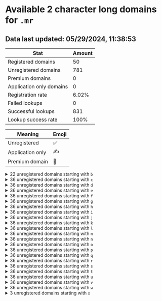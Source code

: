 # Available 2 character long domains for `.mr`

## Data last updated: 05/29/2024, 11:38:53

|Stat|Amount|
|--|--|
|Registered domains|50|
|Unregistered domains|781|
|Premium domains|0|
|Application only domains|0|
|Registration rate|6.02%|
|Failed lookups|0|
|Successful lookups|831|
|Lookup success rate|100%|


|Meaning|Emoji|
|--|--|
|Unregistered|:white_check_mark:|
|Application only|:writing_hand:|
|Premium domain|:gem:|

<details>
<summary>22 unregistered domains starting with <bold><code>b</code></bold></summary>

|Type|Domain|
|--|--|
|:white_check_mark:|`b0.mr`|
|:white_check_mark:|`b1.mr`|
|:white_check_mark:|`b2.mr`|
|:white_check_mark:|`b3.mr`|
|:white_check_mark:|`b4.mr`|
|:white_check_mark:|`b5.mr`|
|:white_check_mark:|`b6.mr`|
|:white_check_mark:|`b7.mr`|
|:white_check_mark:|`b8.mr`|
|:white_check_mark:|`b9.mr`|
|:white_check_mark:|`bo.mr`|
|:white_check_mark:|`bp.mr`|
|:white_check_mark:|`bq.mr`|
|:white_check_mark:|`br.mr`|
|:white_check_mark:|`bs.mr`|
|:white_check_mark:|`bt.mr`|
|:white_check_mark:|`bu.mr`|
|:white_check_mark:|`bv.mr`|
|:white_check_mark:|`bw.mr`|
|:white_check_mark:|`bx.mr`|
|:white_check_mark:|`by.mr`|
|:white_check_mark:|`bz.mr`|
</details>
<details>
<summary>36 unregistered domains starting with <bold><code>c</code></bold></summary>

|Type|Domain|
|--|--|
|:white_check_mark:|`c0.mr`|
|:white_check_mark:|`c1.mr`|
|:white_check_mark:|`c2.mr`|
|:white_check_mark:|`c3.mr`|
|:white_check_mark:|`c4.mr`|
|:white_check_mark:|`c5.mr`|
|:white_check_mark:|`c6.mr`|
|:white_check_mark:|`c7.mr`|
|:white_check_mark:|`c8.mr`|
|:white_check_mark:|`c9.mr`|
|:white_check_mark:|`ca.mr`|
|:white_check_mark:|`cb.mr`|
|:white_check_mark:|`cc.mr`|
|:white_check_mark:|`cd.mr`|
|:white_check_mark:|`ce.mr`|
|:white_check_mark:|`cf.mr`|
|:white_check_mark:|`cg.mr`|
|:white_check_mark:|`ch.mr`|
|:white_check_mark:|`ci.mr`|
|:white_check_mark:|`cj.mr`|
|:white_check_mark:|`ck.mr`|
|:white_check_mark:|`cl.mr`|
|:white_check_mark:|`cm.mr`|
|:white_check_mark:|`cn.mr`|
|:white_check_mark:|`co.mr`|
|:white_check_mark:|`cp.mr`|
|:white_check_mark:|`cq.mr`|
|:white_check_mark:|`cr.mr`|
|:white_check_mark:|`cs.mr`|
|:white_check_mark:|`ct.mr`|
|:white_check_mark:|`cu.mr`|
|:white_check_mark:|`cv.mr`|
|:white_check_mark:|`cw.mr`|
|:white_check_mark:|`cx.mr`|
|:white_check_mark:|`cy.mr`|
|:white_check_mark:|`cz.mr`|
</details>
<details>
<summary>36 unregistered domains starting with <bold><code>d</code></bold></summary>

|Type|Domain|
|--|--|
|:white_check_mark:|`d0.mr`|
|:white_check_mark:|`d1.mr`|
|:white_check_mark:|`d2.mr`|
|:white_check_mark:|`d3.mr`|
|:white_check_mark:|`d4.mr`|
|:white_check_mark:|`d5.mr`|
|:white_check_mark:|`d6.mr`|
|:white_check_mark:|`d7.mr`|
|:white_check_mark:|`d8.mr`|
|:white_check_mark:|`d9.mr`|
|:white_check_mark:|`da.mr`|
|:white_check_mark:|`db.mr`|
|:white_check_mark:|`dc.mr`|
|:white_check_mark:|`dd.mr`|
|:white_check_mark:|`de.mr`|
|:white_check_mark:|`df.mr`|
|:white_check_mark:|`dg.mr`|
|:white_check_mark:|`dh.mr`|
|:white_check_mark:|`di.mr`|
|:white_check_mark:|`dj.mr`|
|:white_check_mark:|`dk.mr`|
|:white_check_mark:|`dl.mr`|
|:white_check_mark:|`dm.mr`|
|:white_check_mark:|`dn.mr`|
|:white_check_mark:|`do.mr`|
|:white_check_mark:|`dp.mr`|
|:white_check_mark:|`dq.mr`|
|:white_check_mark:|`dr.mr`|
|:white_check_mark:|`ds.mr`|
|:white_check_mark:|`dt.mr`|
|:white_check_mark:|`du.mr`|
|:white_check_mark:|`dv.mr`|
|:white_check_mark:|`dw.mr`|
|:white_check_mark:|`dx.mr`|
|:white_check_mark:|`dy.mr`|
|:white_check_mark:|`dz.mr`|
</details>
<details>
<summary>36 unregistered domains starting with <bold><code>e</code></bold></summary>

|Type|Domain|
|--|--|
|:white_check_mark:|`e0.mr`|
|:white_check_mark:|`e1.mr`|
|:white_check_mark:|`e2.mr`|
|:white_check_mark:|`e3.mr`|
|:white_check_mark:|`e4.mr`|
|:white_check_mark:|`e5.mr`|
|:white_check_mark:|`e6.mr`|
|:white_check_mark:|`e7.mr`|
|:white_check_mark:|`e8.mr`|
|:white_check_mark:|`e9.mr`|
|:white_check_mark:|`ea.mr`|
|:white_check_mark:|`eb.mr`|
|:white_check_mark:|`ec.mr`|
|:white_check_mark:|`ed.mr`|
|:white_check_mark:|`ee.mr`|
|:white_check_mark:|`ef.mr`|
|:white_check_mark:|`eg.mr`|
|:white_check_mark:|`eh.mr`|
|:white_check_mark:|`ei.mr`|
|:white_check_mark:|`ej.mr`|
|:white_check_mark:|`ek.mr`|
|:white_check_mark:|`el.mr`|
|:white_check_mark:|`em.mr`|
|:white_check_mark:|`en.mr`|
|:white_check_mark:|`eo.mr`|
|:white_check_mark:|`ep.mr`|
|:white_check_mark:|`eq.mr`|
|:white_check_mark:|`er.mr`|
|:white_check_mark:|`es.mr`|
|:white_check_mark:|`et.mr`|
|:white_check_mark:|`eu.mr`|
|:white_check_mark:|`ev.mr`|
|:white_check_mark:|`ew.mr`|
|:white_check_mark:|`ex.mr`|
|:white_check_mark:|`ey.mr`|
|:white_check_mark:|`ez.mr`|
</details>
<details>
<summary>36 unregistered domains starting with <bold><code>f</code></bold></summary>

|Type|Domain|
|--|--|
|:white_check_mark:|`f0.mr`|
|:white_check_mark:|`f1.mr`|
|:white_check_mark:|`f2.mr`|
|:white_check_mark:|`f3.mr`|
|:white_check_mark:|`f4.mr`|
|:white_check_mark:|`f5.mr`|
|:white_check_mark:|`f6.mr`|
|:white_check_mark:|`f7.mr`|
|:white_check_mark:|`f8.mr`|
|:white_check_mark:|`f9.mr`|
|:white_check_mark:|`fa.mr`|
|:white_check_mark:|`fb.mr`|
|:white_check_mark:|`fc.mr`|
|:white_check_mark:|`fd.mr`|
|:white_check_mark:|`fe.mr`|
|:white_check_mark:|`ff.mr`|
|:white_check_mark:|`fg.mr`|
|:white_check_mark:|`fh.mr`|
|:white_check_mark:|`fi.mr`|
|:white_check_mark:|`fj.mr`|
|:white_check_mark:|`fk.mr`|
|:white_check_mark:|`fl.mr`|
|:white_check_mark:|`fm.mr`|
|:white_check_mark:|`fn.mr`|
|:white_check_mark:|`fo.mr`|
|:white_check_mark:|`fp.mr`|
|:white_check_mark:|`fq.mr`|
|:white_check_mark:|`fr.mr`|
|:white_check_mark:|`fs.mr`|
|:white_check_mark:|`ft.mr`|
|:white_check_mark:|`fu.mr`|
|:white_check_mark:|`fv.mr`|
|:white_check_mark:|`fw.mr`|
|:white_check_mark:|`fx.mr`|
|:white_check_mark:|`fy.mr`|
|:white_check_mark:|`fz.mr`|
</details>
<details>
<summary>36 unregistered domains starting with <bold><code>g</code></bold></summary>

|Type|Domain|
|--|--|
|:white_check_mark:|`g0.mr`|
|:white_check_mark:|`g1.mr`|
|:white_check_mark:|`g2.mr`|
|:white_check_mark:|`g3.mr`|
|:white_check_mark:|`g4.mr`|
|:white_check_mark:|`g5.mr`|
|:white_check_mark:|`g6.mr`|
|:white_check_mark:|`g7.mr`|
|:white_check_mark:|`g8.mr`|
|:white_check_mark:|`g9.mr`|
|:white_check_mark:|`ga.mr`|
|:white_check_mark:|`gb.mr`|
|:white_check_mark:|`gc.mr`|
|:white_check_mark:|`gd.mr`|
|:white_check_mark:|`ge.mr`|
|:white_check_mark:|`gf.mr`|
|:white_check_mark:|`gg.mr`|
|:white_check_mark:|`gh.mr`|
|:white_check_mark:|`gi.mr`|
|:white_check_mark:|`gj.mr`|
|:white_check_mark:|`gk.mr`|
|:white_check_mark:|`gl.mr`|
|:white_check_mark:|`gm.mr`|
|:white_check_mark:|`gn.mr`|
|:white_check_mark:|`go.mr`|
|:white_check_mark:|`gp.mr`|
|:white_check_mark:|`gq.mr`|
|:white_check_mark:|`gr.mr`|
|:white_check_mark:|`gs.mr`|
|:white_check_mark:|`gt.mr`|
|:white_check_mark:|`gu.mr`|
|:white_check_mark:|`gv.mr`|
|:white_check_mark:|`gw.mr`|
|:white_check_mark:|`gx.mr`|
|:white_check_mark:|`gy.mr`|
|:white_check_mark:|`gz.mr`|
</details>
<details>
<summary>36 unregistered domains starting with <bold><code>h</code></bold></summary>

|Type|Domain|
|--|--|
|:white_check_mark:|`h0.mr`|
|:white_check_mark:|`h1.mr`|
|:white_check_mark:|`h2.mr`|
|:white_check_mark:|`h3.mr`|
|:white_check_mark:|`h4.mr`|
|:white_check_mark:|`h5.mr`|
|:white_check_mark:|`h6.mr`|
|:white_check_mark:|`h7.mr`|
|:white_check_mark:|`h8.mr`|
|:white_check_mark:|`h9.mr`|
|:white_check_mark:|`ha.mr`|
|:white_check_mark:|`hb.mr`|
|:white_check_mark:|`hc.mr`|
|:white_check_mark:|`hd.mr`|
|:white_check_mark:|`he.mr`|
|:white_check_mark:|`hf.mr`|
|:white_check_mark:|`hg.mr`|
|:white_check_mark:|`hh.mr`|
|:white_check_mark:|`hi.mr`|
|:white_check_mark:|`hj.mr`|
|:white_check_mark:|`hk.mr`|
|:white_check_mark:|`hl.mr`|
|:white_check_mark:|`hm.mr`|
|:white_check_mark:|`hn.mr`|
|:white_check_mark:|`ho.mr`|
|:white_check_mark:|`hp.mr`|
|:white_check_mark:|`hq.mr`|
|:white_check_mark:|`hr.mr`|
|:white_check_mark:|`hs.mr`|
|:white_check_mark:|`ht.mr`|
|:white_check_mark:|`hu.mr`|
|:white_check_mark:|`hv.mr`|
|:white_check_mark:|`hw.mr`|
|:white_check_mark:|`hx.mr`|
|:white_check_mark:|`hy.mr`|
|:white_check_mark:|`hz.mr`|
</details>
<details>
<summary>36 unregistered domains starting with <bold><code>i</code></bold></summary>

|Type|Domain|
|--|--|
|:white_check_mark:|`i0.mr`|
|:white_check_mark:|`i1.mr`|
|:white_check_mark:|`i2.mr`|
|:white_check_mark:|`i3.mr`|
|:white_check_mark:|`i4.mr`|
|:white_check_mark:|`i5.mr`|
|:white_check_mark:|`i6.mr`|
|:white_check_mark:|`i7.mr`|
|:white_check_mark:|`i8.mr`|
|:white_check_mark:|`i9.mr`|
|:white_check_mark:|`ia.mr`|
|:white_check_mark:|`ib.mr`|
|:white_check_mark:|`ic.mr`|
|:white_check_mark:|`id.mr`|
|:white_check_mark:|`ie.mr`|
|:white_check_mark:|`if.mr`|
|:white_check_mark:|`ig.mr`|
|:white_check_mark:|`ih.mr`|
|:white_check_mark:|`ii.mr`|
|:white_check_mark:|`ij.mr`|
|:white_check_mark:|`ik.mr`|
|:white_check_mark:|`il.mr`|
|:white_check_mark:|`im.mr`|
|:white_check_mark:|`in.mr`|
|:white_check_mark:|`io.mr`|
|:white_check_mark:|`ip.mr`|
|:white_check_mark:|`iq.mr`|
|:white_check_mark:|`ir.mr`|
|:white_check_mark:|`is.mr`|
|:white_check_mark:|`it.mr`|
|:white_check_mark:|`iu.mr`|
|:white_check_mark:|`iv.mr`|
|:white_check_mark:|`iw.mr`|
|:white_check_mark:|`ix.mr`|
|:white_check_mark:|`iy.mr`|
|:white_check_mark:|`iz.mr`|
</details>
<details>
<summary>36 unregistered domains starting with <bold><code>j</code></bold></summary>

|Type|Domain|
|--|--|
|:white_check_mark:|`j0.mr`|
|:white_check_mark:|`j1.mr`|
|:white_check_mark:|`j2.mr`|
|:white_check_mark:|`j3.mr`|
|:white_check_mark:|`j4.mr`|
|:white_check_mark:|`j5.mr`|
|:white_check_mark:|`j6.mr`|
|:white_check_mark:|`j7.mr`|
|:white_check_mark:|`j8.mr`|
|:white_check_mark:|`j9.mr`|
|:white_check_mark:|`ja.mr`|
|:white_check_mark:|`jb.mr`|
|:white_check_mark:|`jc.mr`|
|:white_check_mark:|`jd.mr`|
|:white_check_mark:|`je.mr`|
|:white_check_mark:|`jf.mr`|
|:white_check_mark:|`jg.mr`|
|:white_check_mark:|`jh.mr`|
|:white_check_mark:|`ji.mr`|
|:white_check_mark:|`jj.mr`|
|:white_check_mark:|`jk.mr`|
|:white_check_mark:|`jl.mr`|
|:white_check_mark:|`jm.mr`|
|:white_check_mark:|`jn.mr`|
|:white_check_mark:|`jo.mr`|
|:white_check_mark:|`jp.mr`|
|:white_check_mark:|`jq.mr`|
|:white_check_mark:|`jr.mr`|
|:white_check_mark:|`js.mr`|
|:white_check_mark:|`jt.mr`|
|:white_check_mark:|`ju.mr`|
|:white_check_mark:|`jv.mr`|
|:white_check_mark:|`jw.mr`|
|:white_check_mark:|`jx.mr`|
|:white_check_mark:|`jy.mr`|
|:white_check_mark:|`jz.mr`|
</details>
<details>
<summary>36 unregistered domains starting with <bold><code>k</code></bold></summary>

|Type|Domain|
|--|--|
|:white_check_mark:|`k0.mr`|
|:white_check_mark:|`k1.mr`|
|:white_check_mark:|`k2.mr`|
|:white_check_mark:|`k3.mr`|
|:white_check_mark:|`k4.mr`|
|:white_check_mark:|`k5.mr`|
|:white_check_mark:|`k6.mr`|
|:white_check_mark:|`k7.mr`|
|:white_check_mark:|`k8.mr`|
|:white_check_mark:|`k9.mr`|
|:white_check_mark:|`ka.mr`|
|:white_check_mark:|`kb.mr`|
|:white_check_mark:|`kc.mr`|
|:white_check_mark:|`kd.mr`|
|:white_check_mark:|`ke.mr`|
|:white_check_mark:|`kf.mr`|
|:white_check_mark:|`kg.mr`|
|:white_check_mark:|`kh.mr`|
|:white_check_mark:|`ki.mr`|
|:white_check_mark:|`kj.mr`|
|:white_check_mark:|`kk.mr`|
|:white_check_mark:|`kl.mr`|
|:white_check_mark:|`km.mr`|
|:white_check_mark:|`kn.mr`|
|:white_check_mark:|`ko.mr`|
|:white_check_mark:|`kp.mr`|
|:white_check_mark:|`kq.mr`|
|:white_check_mark:|`kr.mr`|
|:white_check_mark:|`ks.mr`|
|:white_check_mark:|`kt.mr`|
|:white_check_mark:|`ku.mr`|
|:white_check_mark:|`kv.mr`|
|:white_check_mark:|`kw.mr`|
|:white_check_mark:|`kx.mr`|
|:white_check_mark:|`ky.mr`|
|:white_check_mark:|`kz.mr`|
</details>
<details>
<summary>36 unregistered domains starting with <bold><code>l</code></bold></summary>

|Type|Domain|
|--|--|
|:white_check_mark:|`l0.mr`|
|:white_check_mark:|`l1.mr`|
|:white_check_mark:|`l2.mr`|
|:white_check_mark:|`l3.mr`|
|:white_check_mark:|`l4.mr`|
|:white_check_mark:|`l5.mr`|
|:white_check_mark:|`l6.mr`|
|:white_check_mark:|`l7.mr`|
|:white_check_mark:|`l8.mr`|
|:white_check_mark:|`l9.mr`|
|:white_check_mark:|`la.mr`|
|:white_check_mark:|`lb.mr`|
|:white_check_mark:|`lc.mr`|
|:white_check_mark:|`ld.mr`|
|:white_check_mark:|`le.mr`|
|:white_check_mark:|`lf.mr`|
|:white_check_mark:|`lg.mr`|
|:white_check_mark:|`lh.mr`|
|:white_check_mark:|`li.mr`|
|:white_check_mark:|`lj.mr`|
|:white_check_mark:|`lk.mr`|
|:white_check_mark:|`ll.mr`|
|:white_check_mark:|`lm.mr`|
|:white_check_mark:|`ln.mr`|
|:white_check_mark:|`lo.mr`|
|:white_check_mark:|`lp.mr`|
|:white_check_mark:|`lq.mr`|
|:white_check_mark:|`lr.mr`|
|:white_check_mark:|`ls.mr`|
|:white_check_mark:|`lt.mr`|
|:white_check_mark:|`lu.mr`|
|:white_check_mark:|`lv.mr`|
|:white_check_mark:|`lw.mr`|
|:white_check_mark:|`lx.mr`|
|:white_check_mark:|`ly.mr`|
|:white_check_mark:|`lz.mr`|
</details>
<details>
<summary>36 unregistered domains starting with <bold><code>m</code></bold></summary>

|Type|Domain|
|--|--|
|:white_check_mark:|`m0.mr`|
|:white_check_mark:|`m1.mr`|
|:white_check_mark:|`m2.mr`|
|:white_check_mark:|`m3.mr`|
|:white_check_mark:|`m4.mr`|
|:white_check_mark:|`m5.mr`|
|:white_check_mark:|`m6.mr`|
|:white_check_mark:|`m7.mr`|
|:white_check_mark:|`m8.mr`|
|:white_check_mark:|`m9.mr`|
|:white_check_mark:|`ma.mr`|
|:white_check_mark:|`mb.mr`|
|:white_check_mark:|`mc.mr`|
|:white_check_mark:|`md.mr`|
|:white_check_mark:|`me.mr`|
|:white_check_mark:|`mf.mr`|
|:white_check_mark:|`mg.mr`|
|:white_check_mark:|`mh.mr`|
|:white_check_mark:|`mi.mr`|
|:white_check_mark:|`mj.mr`|
|:white_check_mark:|`mk.mr`|
|:white_check_mark:|`ml.mr`|
|:white_check_mark:|`mm.mr`|
|:white_check_mark:|`mn.mr`|
|:white_check_mark:|`mo.mr`|
|:white_check_mark:|`mp.mr`|
|:white_check_mark:|`mq.mr`|
|:white_check_mark:|`mr.mr`|
|:white_check_mark:|`ms.mr`|
|:white_check_mark:|`mt.mr`|
|:white_check_mark:|`mu.mr`|
|:white_check_mark:|`mv.mr`|
|:white_check_mark:|`mw.mr`|
|:white_check_mark:|`mx.mr`|
|:white_check_mark:|`my.mr`|
|:white_check_mark:|`mz.mr`|
</details>
<details>
<summary>36 unregistered domains starting with <bold><code>n</code></bold></summary>

|Type|Domain|
|--|--|
|:white_check_mark:|`n0.mr`|
|:white_check_mark:|`n1.mr`|
|:white_check_mark:|`n2.mr`|
|:white_check_mark:|`n3.mr`|
|:white_check_mark:|`n4.mr`|
|:white_check_mark:|`n5.mr`|
|:white_check_mark:|`n6.mr`|
|:white_check_mark:|`n7.mr`|
|:white_check_mark:|`n8.mr`|
|:white_check_mark:|`n9.mr`|
|:white_check_mark:|`na.mr`|
|:white_check_mark:|`nb.mr`|
|:white_check_mark:|`nc.mr`|
|:white_check_mark:|`nd.mr`|
|:white_check_mark:|`ne.mr`|
|:white_check_mark:|`nf.mr`|
|:white_check_mark:|`ng.mr`|
|:white_check_mark:|`nh.mr`|
|:white_check_mark:|`ni.mr`|
|:white_check_mark:|`nj.mr`|
|:white_check_mark:|`nk.mr`|
|:white_check_mark:|`nl.mr`|
|:white_check_mark:|`nm.mr`|
|:white_check_mark:|`nn.mr`|
|:white_check_mark:|`no.mr`|
|:white_check_mark:|`np.mr`|
|:white_check_mark:|`nq.mr`|
|:white_check_mark:|`nr.mr`|
|:white_check_mark:|`ns.mr`|
|:white_check_mark:|`nt.mr`|
|:white_check_mark:|`nu.mr`|
|:white_check_mark:|`nv.mr`|
|:white_check_mark:|`nw.mr`|
|:white_check_mark:|`nx.mr`|
|:white_check_mark:|`ny.mr`|
|:white_check_mark:|`nz.mr`|
</details>
<details>
<summary>36 unregistered domains starting with <bold><code>o</code></bold></summary>

|Type|Domain|
|--|--|
|:white_check_mark:|`o0.mr`|
|:white_check_mark:|`o1.mr`|
|:white_check_mark:|`o2.mr`|
|:white_check_mark:|`o3.mr`|
|:white_check_mark:|`o4.mr`|
|:white_check_mark:|`o5.mr`|
|:white_check_mark:|`o6.mr`|
|:white_check_mark:|`o7.mr`|
|:white_check_mark:|`o8.mr`|
|:white_check_mark:|`o9.mr`|
|:white_check_mark:|`oa.mr`|
|:white_check_mark:|`ob.mr`|
|:white_check_mark:|`oc.mr`|
|:white_check_mark:|`od.mr`|
|:white_check_mark:|`oe.mr`|
|:white_check_mark:|`of.mr`|
|:white_check_mark:|`og.mr`|
|:white_check_mark:|`oh.mr`|
|:white_check_mark:|`oi.mr`|
|:white_check_mark:|`oj.mr`|
|:white_check_mark:|`ok.mr`|
|:white_check_mark:|`ol.mr`|
|:white_check_mark:|`om.mr`|
|:white_check_mark:|`on.mr`|
|:white_check_mark:|`oo.mr`|
|:white_check_mark:|`op.mr`|
|:white_check_mark:|`oq.mr`|
|:white_check_mark:|`or.mr`|
|:white_check_mark:|`os.mr`|
|:white_check_mark:|`ot.mr`|
|:white_check_mark:|`ou.mr`|
|:white_check_mark:|`ov.mr`|
|:white_check_mark:|`ow.mr`|
|:white_check_mark:|`ox.mr`|
|:white_check_mark:|`oy.mr`|
|:white_check_mark:|`oz.mr`|
</details>
<details>
<summary>36 unregistered domains starting with <bold><code>p</code></bold></summary>

|Type|Domain|
|--|--|
|:white_check_mark:|`p0.mr`|
|:white_check_mark:|`p1.mr`|
|:white_check_mark:|`p2.mr`|
|:white_check_mark:|`p3.mr`|
|:white_check_mark:|`p4.mr`|
|:white_check_mark:|`p5.mr`|
|:white_check_mark:|`p6.mr`|
|:white_check_mark:|`p7.mr`|
|:white_check_mark:|`p8.mr`|
|:white_check_mark:|`p9.mr`|
|:white_check_mark:|`pa.mr`|
|:white_check_mark:|`pb.mr`|
|:white_check_mark:|`pc.mr`|
|:white_check_mark:|`pd.mr`|
|:white_check_mark:|`pe.mr`|
|:white_check_mark:|`pf.mr`|
|:white_check_mark:|`pg.mr`|
|:white_check_mark:|`ph.mr`|
|:white_check_mark:|`pi.mr`|
|:white_check_mark:|`pj.mr`|
|:white_check_mark:|`pk.mr`|
|:white_check_mark:|`pl.mr`|
|:white_check_mark:|`pm.mr`|
|:white_check_mark:|`pn.mr`|
|:white_check_mark:|`po.mr`|
|:white_check_mark:|`pp.mr`|
|:white_check_mark:|`pq.mr`|
|:white_check_mark:|`pr.mr`|
|:white_check_mark:|`ps.mr`|
|:white_check_mark:|`pt.mr`|
|:white_check_mark:|`pu.mr`|
|:white_check_mark:|`pv.mr`|
|:white_check_mark:|`pw.mr`|
|:white_check_mark:|`px.mr`|
|:white_check_mark:|`py.mr`|
|:white_check_mark:|`pz.mr`|
</details>
<details>
<summary>36 unregistered domains starting with <bold><code>q</code></bold></summary>

|Type|Domain|
|--|--|
|:white_check_mark:|`q0.mr`|
|:white_check_mark:|`q1.mr`|
|:white_check_mark:|`q2.mr`|
|:white_check_mark:|`q3.mr`|
|:white_check_mark:|`q4.mr`|
|:white_check_mark:|`q5.mr`|
|:white_check_mark:|`q6.mr`|
|:white_check_mark:|`q7.mr`|
|:white_check_mark:|`q8.mr`|
|:white_check_mark:|`q9.mr`|
|:white_check_mark:|`qa.mr`|
|:white_check_mark:|`qb.mr`|
|:white_check_mark:|`qc.mr`|
|:white_check_mark:|`qd.mr`|
|:white_check_mark:|`qe.mr`|
|:white_check_mark:|`qf.mr`|
|:white_check_mark:|`qg.mr`|
|:white_check_mark:|`qh.mr`|
|:white_check_mark:|`qi.mr`|
|:white_check_mark:|`qj.mr`|
|:white_check_mark:|`qk.mr`|
|:white_check_mark:|`ql.mr`|
|:white_check_mark:|`qm.mr`|
|:white_check_mark:|`qn.mr`|
|:white_check_mark:|`qo.mr`|
|:white_check_mark:|`qp.mr`|
|:white_check_mark:|`qq.mr`|
|:white_check_mark:|`qr.mr`|
|:white_check_mark:|`qs.mr`|
|:white_check_mark:|`qt.mr`|
|:white_check_mark:|`qu.mr`|
|:white_check_mark:|`qv.mr`|
|:white_check_mark:|`qw.mr`|
|:white_check_mark:|`qx.mr`|
|:white_check_mark:|`qy.mr`|
|:white_check_mark:|`qz.mr`|
</details>
<details>
<summary>36 unregistered domains starting with <bold><code>r</code></bold></summary>

|Type|Domain|
|--|--|
|:white_check_mark:|`r0.mr`|
|:white_check_mark:|`r1.mr`|
|:white_check_mark:|`r2.mr`|
|:white_check_mark:|`r3.mr`|
|:white_check_mark:|`r4.mr`|
|:white_check_mark:|`r5.mr`|
|:white_check_mark:|`r6.mr`|
|:white_check_mark:|`r7.mr`|
|:white_check_mark:|`r8.mr`|
|:white_check_mark:|`r9.mr`|
|:white_check_mark:|`ra.mr`|
|:white_check_mark:|`rb.mr`|
|:white_check_mark:|`rc.mr`|
|:white_check_mark:|`rd.mr`|
|:white_check_mark:|`re.mr`|
|:white_check_mark:|`rf.mr`|
|:white_check_mark:|`rg.mr`|
|:white_check_mark:|`rh.mr`|
|:white_check_mark:|`ri.mr`|
|:white_check_mark:|`rj.mr`|
|:white_check_mark:|`rk.mr`|
|:white_check_mark:|`rl.mr`|
|:white_check_mark:|`rm.mr`|
|:white_check_mark:|`rn.mr`|
|:white_check_mark:|`ro.mr`|
|:white_check_mark:|`rp.mr`|
|:white_check_mark:|`rq.mr`|
|:white_check_mark:|`rr.mr`|
|:white_check_mark:|`rs.mr`|
|:white_check_mark:|`rt.mr`|
|:white_check_mark:|`ru.mr`|
|:white_check_mark:|`rv.mr`|
|:white_check_mark:|`rw.mr`|
|:white_check_mark:|`rx.mr`|
|:white_check_mark:|`ry.mr`|
|:white_check_mark:|`rz.mr`|
</details>
<details>
<summary>36 unregistered domains starting with <bold><code>s</code></bold></summary>

|Type|Domain|
|--|--|
|:white_check_mark:|`s0.mr`|
|:white_check_mark:|`s1.mr`|
|:white_check_mark:|`s2.mr`|
|:white_check_mark:|`s3.mr`|
|:white_check_mark:|`s4.mr`|
|:white_check_mark:|`s5.mr`|
|:white_check_mark:|`s6.mr`|
|:white_check_mark:|`s7.mr`|
|:white_check_mark:|`s8.mr`|
|:white_check_mark:|`s9.mr`|
|:white_check_mark:|`sa.mr`|
|:white_check_mark:|`sb.mr`|
|:white_check_mark:|`sc.mr`|
|:white_check_mark:|`sd.mr`|
|:white_check_mark:|`se.mr`|
|:white_check_mark:|`sf.mr`|
|:white_check_mark:|`sg.mr`|
|:white_check_mark:|`sh.mr`|
|:white_check_mark:|`si.mr`|
|:white_check_mark:|`sj.mr`|
|:white_check_mark:|`sk.mr`|
|:white_check_mark:|`sl.mr`|
|:white_check_mark:|`sm.mr`|
|:white_check_mark:|`sn.mr`|
|:white_check_mark:|`so.mr`|
|:white_check_mark:|`sp.mr`|
|:white_check_mark:|`sq.mr`|
|:white_check_mark:|`sr.mr`|
|:white_check_mark:|`ss.mr`|
|:white_check_mark:|`st.mr`|
|:white_check_mark:|`su.mr`|
|:white_check_mark:|`sv.mr`|
|:white_check_mark:|`sw.mr`|
|:white_check_mark:|`sx.mr`|
|:white_check_mark:|`sy.mr`|
|:white_check_mark:|`sz.mr`|
</details>
<details>
<summary>36 unregistered domains starting with <bold><code>t</code></bold></summary>

|Type|Domain|
|--|--|
|:white_check_mark:|`t0.mr`|
|:white_check_mark:|`t1.mr`|
|:white_check_mark:|`t2.mr`|
|:white_check_mark:|`t3.mr`|
|:white_check_mark:|`t4.mr`|
|:white_check_mark:|`t5.mr`|
|:white_check_mark:|`t6.mr`|
|:white_check_mark:|`t7.mr`|
|:white_check_mark:|`t8.mr`|
|:white_check_mark:|`t9.mr`|
|:white_check_mark:|`ta.mr`|
|:white_check_mark:|`tb.mr`|
|:white_check_mark:|`tc.mr`|
|:white_check_mark:|`td.mr`|
|:white_check_mark:|`te.mr`|
|:white_check_mark:|`tf.mr`|
|:white_check_mark:|`tg.mr`|
|:white_check_mark:|`th.mr`|
|:white_check_mark:|`ti.mr`|
|:white_check_mark:|`tj.mr`|
|:white_check_mark:|`tk.mr`|
|:white_check_mark:|`tl.mr`|
|:white_check_mark:|`tm.mr`|
|:white_check_mark:|`tn.mr`|
|:white_check_mark:|`to.mr`|
|:white_check_mark:|`tp.mr`|
|:white_check_mark:|`tq.mr`|
|:white_check_mark:|`tr.mr`|
|:white_check_mark:|`ts.mr`|
|:white_check_mark:|`tt.mr`|
|:white_check_mark:|`tu.mr`|
|:white_check_mark:|`tv.mr`|
|:white_check_mark:|`tw.mr`|
|:white_check_mark:|`tx.mr`|
|:white_check_mark:|`ty.mr`|
|:white_check_mark:|`tz.mr`|
</details>
<details>
<summary>36 unregistered domains starting with <bold><code>u</code></bold></summary>

|Type|Domain|
|--|--|
|:white_check_mark:|`u0.mr`|
|:white_check_mark:|`u1.mr`|
|:white_check_mark:|`u2.mr`|
|:white_check_mark:|`u3.mr`|
|:white_check_mark:|`u4.mr`|
|:white_check_mark:|`u5.mr`|
|:white_check_mark:|`u6.mr`|
|:white_check_mark:|`u7.mr`|
|:white_check_mark:|`u8.mr`|
|:white_check_mark:|`u9.mr`|
|:white_check_mark:|`ua.mr`|
|:white_check_mark:|`ub.mr`|
|:white_check_mark:|`uc.mr`|
|:white_check_mark:|`ud.mr`|
|:white_check_mark:|`ue.mr`|
|:white_check_mark:|`uf.mr`|
|:white_check_mark:|`ug.mr`|
|:white_check_mark:|`uh.mr`|
|:white_check_mark:|`ui.mr`|
|:white_check_mark:|`uj.mr`|
|:white_check_mark:|`uk.mr`|
|:white_check_mark:|`ul.mr`|
|:white_check_mark:|`um.mr`|
|:white_check_mark:|`un.mr`|
|:white_check_mark:|`uo.mr`|
|:white_check_mark:|`up.mr`|
|:white_check_mark:|`uq.mr`|
|:white_check_mark:|`ur.mr`|
|:white_check_mark:|`us.mr`|
|:white_check_mark:|`ut.mr`|
|:white_check_mark:|`uu.mr`|
|:white_check_mark:|`uv.mr`|
|:white_check_mark:|`uw.mr`|
|:white_check_mark:|`ux.mr`|
|:white_check_mark:|`uy.mr`|
|:white_check_mark:|`uz.mr`|
</details>
<details>
<summary>36 unregistered domains starting with <bold><code>v</code></bold></summary>

|Type|Domain|
|--|--|
|:white_check_mark:|`v0.mr`|
|:white_check_mark:|`v1.mr`|
|:white_check_mark:|`v2.mr`|
|:white_check_mark:|`v3.mr`|
|:white_check_mark:|`v4.mr`|
|:white_check_mark:|`v5.mr`|
|:white_check_mark:|`v6.mr`|
|:white_check_mark:|`v7.mr`|
|:white_check_mark:|`v8.mr`|
|:white_check_mark:|`v9.mr`|
|:white_check_mark:|`va.mr`|
|:white_check_mark:|`vb.mr`|
|:white_check_mark:|`vc.mr`|
|:white_check_mark:|`vd.mr`|
|:white_check_mark:|`ve.mr`|
|:white_check_mark:|`vf.mr`|
|:white_check_mark:|`vg.mr`|
|:white_check_mark:|`vh.mr`|
|:white_check_mark:|`vi.mr`|
|:white_check_mark:|`vj.mr`|
|:white_check_mark:|`vk.mr`|
|:white_check_mark:|`vl.mr`|
|:white_check_mark:|`vm.mr`|
|:white_check_mark:|`vn.mr`|
|:white_check_mark:|`vo.mr`|
|:white_check_mark:|`vp.mr`|
|:white_check_mark:|`vq.mr`|
|:white_check_mark:|`vr.mr`|
|:white_check_mark:|`vs.mr`|
|:white_check_mark:|`vt.mr`|
|:white_check_mark:|`vu.mr`|
|:white_check_mark:|`vv.mr`|
|:white_check_mark:|`vw.mr`|
|:white_check_mark:|`vx.mr`|
|:white_check_mark:|`vy.mr`|
|:white_check_mark:|`vz.mr`|
</details>
<details>
<summary>36 unregistered domains starting with <bold><code>w</code></bold></summary>

|Type|Domain|
|--|--|
|:white_check_mark:|`w0.mr`|
|:white_check_mark:|`w1.mr`|
|:white_check_mark:|`w2.mr`|
|:white_check_mark:|`w3.mr`|
|:white_check_mark:|`w4.mr`|
|:white_check_mark:|`w5.mr`|
|:white_check_mark:|`w6.mr`|
|:white_check_mark:|`w7.mr`|
|:white_check_mark:|`w8.mr`|
|:white_check_mark:|`w9.mr`|
|:white_check_mark:|`wa.mr`|
|:white_check_mark:|`wb.mr`|
|:white_check_mark:|`wc.mr`|
|:white_check_mark:|`wd.mr`|
|:white_check_mark:|`we.mr`|
|:white_check_mark:|`wf.mr`|
|:white_check_mark:|`wg.mr`|
|:white_check_mark:|`wh.mr`|
|:white_check_mark:|`wi.mr`|
|:white_check_mark:|`wj.mr`|
|:white_check_mark:|`wk.mr`|
|:white_check_mark:|`wl.mr`|
|:white_check_mark:|`wm.mr`|
|:white_check_mark:|`wn.mr`|
|:white_check_mark:|`wo.mr`|
|:white_check_mark:|`wp.mr`|
|:white_check_mark:|`wq.mr`|
|:white_check_mark:|`wr.mr`|
|:white_check_mark:|`ws.mr`|
|:white_check_mark:|`wt.mr`|
|:white_check_mark:|`wu.mr`|
|:white_check_mark:|`wv.mr`|
|:white_check_mark:|`ww.mr`|
|:white_check_mark:|`wx.mr`|
|:white_check_mark:|`wy.mr`|
|:white_check_mark:|`wz.mr`|
</details>
<details>
<summary>3 unregistered domains starting with <bold><code>x</code></bold></summary>

|Type|Domain|
|--|--|
|:white_check_mark:|`xa.mr`|
|:white_check_mark:|`xb.mr`|
|:white_check_mark:|`xc.mr`|
</details>